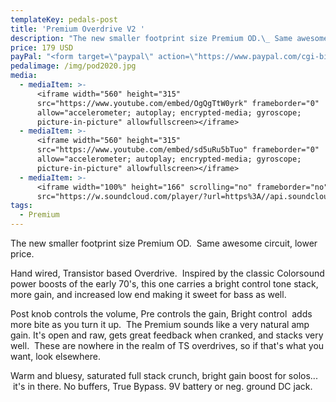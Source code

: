 ```yaml
---
templateKey: pedals-post
title: 'Premium Overdrive V2 '
description: "The new smaller footprint size Premium OD.\_ Same awesome circuit, lower price."
price: 179 USD
payPal: "<form target=\"paypal\" action=\"https://www.paypal.com/cgi-bin/webscr\" method=\"post\">\n<input type=\"hidden\" name=\"cmd\" value=\"_s-xclick\">\n<input type=\"hidden\" name=\"hosted_button_id\" value=\"73PBT9EQ7JCT6\">\n<table>\n<tr><td><input type=\"hidden\" name=\"on0\" value=\"Buy Now\">Buy Now</td></tr><tr><td><select name=\"os0\">\n\t<option value=\"Premium OD\">Premium OD $179.00 USD</option>\n</select> </td></tr>\n</table>\n<input type=\"hidden\" name=\"currency_code\" value=\"USD\">\n<input type=\"image\" src=\"https://www.paypalobjects.com/en_US/i/btn/btn_cart_LG.gif\" border=\"0\" name=\"submit\" alt=\"PayPal - The safer, easier way to pay online!\">\n<img alt=\"\" border=\"0\" src=\"https://www.paypalobjects.com/en_US/i/scr/pixel.gif\" width=\"1\" height=\"1\">\n</form>\n\n"
pedalimage: /img/pod2020.jpg
media:
  - mediaItem: >-
      <iframe width="560" height="315"
      src="https://www.youtube.com/embed/OgQgTtW0yrk" frameborder="0"
      allow="accelerometer; autoplay; encrypted-media; gyroscope;
      picture-in-picture" allowfullscreen></iframe>
  - mediaItem: >-
      <iframe width="560" height="315"
      src="https://www.youtube.com/embed/sd5uRu5bTuo" frameborder="0"
      allow="accelerometer; autoplay; encrypted-media; gyroscope;
      picture-in-picture" allowfullscreen></iframe>
  - mediaItem: >-
      <iframe width="100%" height="166" scrolling="no" frameborder="no"
      src="https://w.soundcloud.com/player/?url=https%3A//api.soundcloud.com/tracks/454227876&amp;color=ff5500"></iframe>
tags:
  - Premium
---
```

The new smaller footprint size Premium OD.  Same awesome circuit, lower price.

Hand wired, Transistor based Overdrive.  Inspired by the classic Colorsound power boosts of the early 70's, this one carries a bright control tone stack, more gain, and increased low end making it sweet for bass as well.

Post knob controls the volume, Pre controls the gain, Bright control  adds more bite as you turn it up.  The Premium sounds like a very natural amp gain. It's open and raw, gets great feedback when cranked, and stacks very well.  These are nowhere in the realm of TS overdrives, so if that's what you want, look elsewhere.

Warm and bluesy, saturated full stack crunch, bright gain boost for solos...  it's in there. No buffers, True Bypass. 9V battery or neg. ground DC jack.

